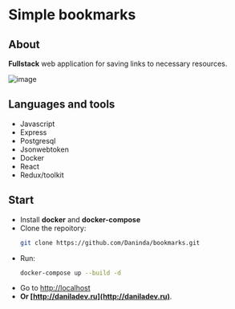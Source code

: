 # Simple bookmarks

## About

**Fullstack** web application for saving links to necessary resources.

![image](https://github.com/Daninda/bookmarks/assets/126169546/91767e81-8e75-4dd6-ba75-50d0af6f83d4)

## Languages and tools

- Javascript
- Express
- Postgresql
- Jsonwebtoken
- Docker
- React
- Redux/toolkit

## Start

- Install **docker** and **docker-compose**
- Clone the repoitory:
  ```bash
  git clone https://github.com/Daninda/bookmarks.git
  ```
- Run:
  ```bash
  docker-compose up --build -d
  ```
- Go to [http://localhost](http://localhost)
- **Or [http://daniladev.ru](http://daniladev.ru)**.
